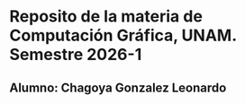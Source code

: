# Reposito de la materia de Computación Gráfica, UNAM. Semestre 2026-1

## Alumno: Chagoya Gonzalez Leonardo